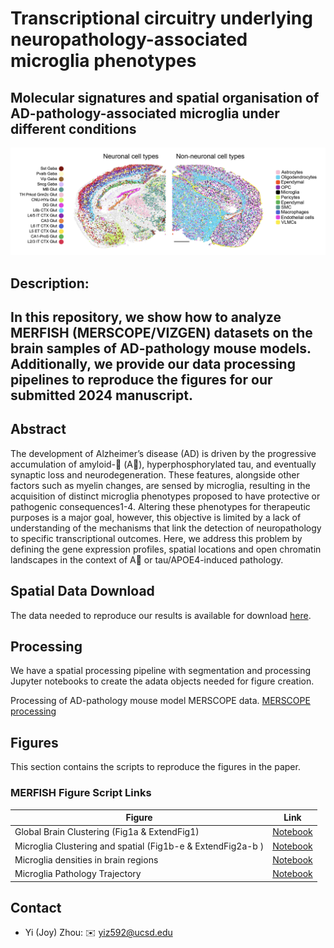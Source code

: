 # Transcriptional circuitry underlying neuropathology-associated microglia phenotypes 
## Molecular signatures and spatial organisation of AD-pathology-associated microglia under different conditions
![Spatial Logo](images/logo_1-01.png)
## Description:
## In this repository, we show how to analyze MERFISH (MERSCOPE/VIZGEN) datasets on  the brain samples of AD-pathology mouse models. Additionally, we provide our data processing pipelines to reproduce the figures for our submitted 2024 manuscript.

## Abstract
The development of Alzheimer’s disease (AD) is driven by the progressive accumulation of amyloid- (A), hyperphosphorylated tau, and eventually synaptic loss and neurodegeneration. These features, alongside other factors such as myelin changes, are sensed by microglia, resulting in the acquisition of distinct microglia phenotypes proposed to have protective or pathogenic consequences1-4. Altering these phenotypes for therapeutic purposes is a major goal, however, this objective is limited by a lack of understanding of the mechanisms that link the detection of neuropathology to specific transcriptional outcomes. Here, we address this problem by defining the gene expression profiles, spatial locations and open chromatin landscapes in the context of A or tau/APOE4-induced pathology.  

## Spatial Data Download

The data needed to reproduce our results is available for download [here](http://zenodo).

## Processing
We have a spatial processing pipeline with segmentation and processing Jupyter notebooks to create the adata objects needed for figure creation.

Processing of AD-pathology mouse model MERSCOPE data.
   [MERSCOPE processing](/processing_pipeline)

## Figures

This section contains the scripts to reproduce the figures in the paper.

### MERFISH Figure Script Links

| Figure | Link                                                  |
|--------|-------------------------------------------------------|
| Global Brain Clustering (Fig1a & ExtendFig1)     | [Notebook](/figure_scripts/Fig1a_ExtFig1.ipynb) |
| Microglia Clustering and spatial (Fig1b-e & ExtendFig2a-b )   | [Notebook](/figure_scripts/Fig1b-e_ExtFig2a-b.ipynb) |
| Microglia densities in brain regions    | [Notebook](/figure_scripts/ExtFig2c-d.ipynb) |
| Microglia Pathology Trajectory    | [Notebook](/figure_scripts/Fig1f_ExtFig2e-f.ipynb) |

## Contact

- Yi (Joy) Zhou: :envelope: yiz592@ucsd.edu
